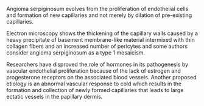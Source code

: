 Angioma serpiginosum evolves from the proliferation of endothelial cells and formation of new capillaries and not merely by dilation of pre-existing capillaries.

Electron microscopy shows the thickening of the capillary walls caused by a heavy precipitate of basement membrane-like material intermixed with thin collagen fibers and an increased number of pericytes and some authors consider angioma serpiginosum as a type 1 mosaicism.

Researchers have disproved the role of hormones in its pathogenesis by vascular endothelial proliferation because of the lack of estrogen and progesterone receptors on the associated blood vessels. Another proposed etiology is an abnormal vascular response to cold which results in the formation and collection of newly formed capillaries that leads to large ectatic vessels in the papillary dermis.